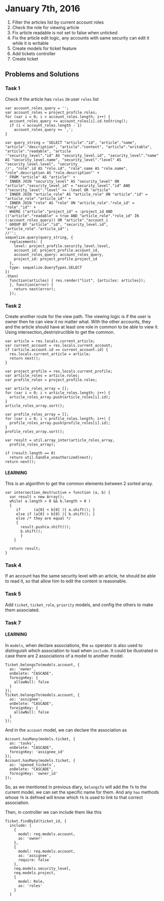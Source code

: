# January 7th, 2016

1. Filter the articles list by current account roles
2. Check the role for viewing article
3. Fix article readable is not set to false when unticked
4. Fix the article edit logic, any accounts with same security can edit it while it is writable
5. Create models for ticket feature
6. Add tickets controller
7. Create ticket

## Problems and Solutions
### Task 1

Check if the article has `roles` `IN` user `roles` list

    var account_roles_query = ''; 
    var account_roles = project_profile.roles;
    for (var i = 0; i < account_roles.length; i++) {
      account_roles_query += account_roles[i].id.toString();                                                                                                       
      if (i < account_roles.length - 1)
        account_roles_query += ',';
    }

    var query_string = 'SELECT "article"."id", "article"."name", "article"."description", "article"."content", "article"."writable", "article"."readable", "article
    '"security_level"."id" AS "security_level.id", "security_level"."name" AS "security_level.name", "security_level"."level" AS "security_level.level", "security_
    //', "role".id AS "role.id", "role".name AS "role.name", "role".description AS "role.description"' +
    ' FROM "article" AS "article"' +
    ' INNER JOIN "security_level" AS "security_level" ON "article"."security_level_id" = "security_level"."id" AND ("security_level"."level" <= :level OR "article"
    ' INNER JOIN "article_role" AS "article_role" ON "article"."id" = "article_role"."article_id"' +
    ' INNER JOIN "role" AS "role" ON "article_role"."role_id" = "role"."id"' +
    ' WHERE ("article"."project_id" = :project_id AND (("article"."readable" = true AND "article_role"."role_id" IN (:account_roles_query)) OR "article"."account_i
    ' GROUP BY "article"."id", "security_level.id", "article_role"."article_id"';
    //'';
    sequelize.query(query_string, {
      replacements: {
        level: project_profile.security_level.level,
        account_id: project_profile.account_id,
        account_roles_query: account_roles_query,
        project_id: project_profile.project_id
      },  
      type: sequelize.QueryTypes.SELECT
    })  
    .then(
      function(articles) { res.render("list", {articles: articles});
      }, function(error) {
        return next(error);
      });

### Task 2

Create another route for the view path.
The viewing logic is if the user is owner then he can view it no matter what.
With the other accounts, they and the article should have at least one role in common to be able to view it.
Using intersection_destristructible to get the common.

    var article = res.locals.current_article;
    var current_account = res.locals.current_account;
    if (article.account.id == current_account.id) {
      res.locals.current_article = article;
      return next();
    }   

    var project_profile = res.locals.current_profile;
    var article_roles = article.roles;
    var profile_roles = project_profile.roles;

    var article_roles_array = []; 
    for (var i = 0; i < article_roles.length; i++) {
      article_roles_array.push(article_roles[i].id);
    }   
    article_roles_array.sort();

    var profile_roles_array = []; 
    for (var i = 0; i < profile_roles.length; i++) {
      profile_roles_array.push(profile_roles[i].id);
    }   
    profile_roles_array.sort();

    var result = util.array_inter(article_roles_array, 
      profile_roles_array);

    if (result.length == 0)
      return util.handle_unauthorized(next);
    return next();

#### LEARNING

This is an algorithm to get the common elements between 2 sorted array.

    var intersection_destructive = function (a, b) {
      var result = new Array();
      while( a.length > 0 && b.length > 0 ) 
      {   
         if      (a[0] < b[0] ){ a.shift(); }
         else if (a[0] > b[0] ){ b.shift(); }
         else /* they are equal */
         {   
           result.push(a.shift());
           b.shift();
           }   
        }   
  
      return result;
    }

### Task 4

If an account has the same security level with an article,
he should be able to read it, so that allow him to edit the content is reasonable.

### Task 5

Add `ticket`, `ticket_role`, `priority` models, and config the others to make them associated.

### Task 7
#### LEARNING

In `models`, when declare associations, the `as` operator is also used to distinguish which association to load when `include`.
It could be illustrated in case there are 2 associations of a model to another model.

    Ticket.belongsTo(models.account, {
      as: 'owner',
      onDelete: "CASCADE",
      foreignKey: {
        allowNull: false
      }
    });
    Ticket.belongsTo(models.account, {
      as: 'assignee',
      onDelete: "CASCADE",
      foreignKey: {
        allowNull: false
      }
    });

And in the `account` model, we can declare the association as

    Account.hasMany(models.ticket, {
      as: 'tasks',
      onDelete: "CASCADE",
      foreignKey: 'assignee_id'
    });
    Account.hasMany(models.ticket, {
      as: 'opened_tickets',
      onDelete: "CASCADE",
      foreignKey: 'owner_id'
    });

So, as we mentioned in previous diary, `belongsTo` will add the `fk` to the current model,
we can set the specific name for them.
And any `has` methods whose `fk` is defined will know which `fk` is used to link to that correct association.

Then, in controller we can include them like this

    Ticket.findById(ticket_id, {
      include: [
        {
          model: req.models.account,
          as: 'owner'
        },
        {
          model: req.models.account,
          as: 'assignee',
          require: false
        },
        req.models.security_level,
        req.models.project,
        {
          model: Role,
          as: 'roles'
        }
      ]



